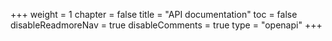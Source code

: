 +++
weight = 1
chapter = false
title = "API documentation"
toc = false
disableReadmoreNav = true
disableComments = true
type = "openapi"
+++

<!-- Fix because Hugo wraps the <rapi-doc> in a <p> (not recognized as a standard HTML tag) -->
<div style="height: 100%;">
<rapi-doc spec-url="https://api.clever-cloud.com/v2/openapi.json"
    show-header = 'false'
    show-info = 'true'
    allow-try="false" 
    allow-search="true" 
    allow-authentication ='false'
    allow-server-selection = 'false'
    allow-api-list-style-selection ='true'
    nav-bg-color='#13172e'
    nav-text-color='rgba(255,255,255,.5)'
    nav-hover-bg-color='#333f54'
    nav-hover-text-color='#ada5ea'
    nav-accent-color='#ada5ea'
    nav-item-spacing='compact'
    primary-color='#bd3839'
    render-style = "focused"
    layout="column">
</rapi-doc>
</div>